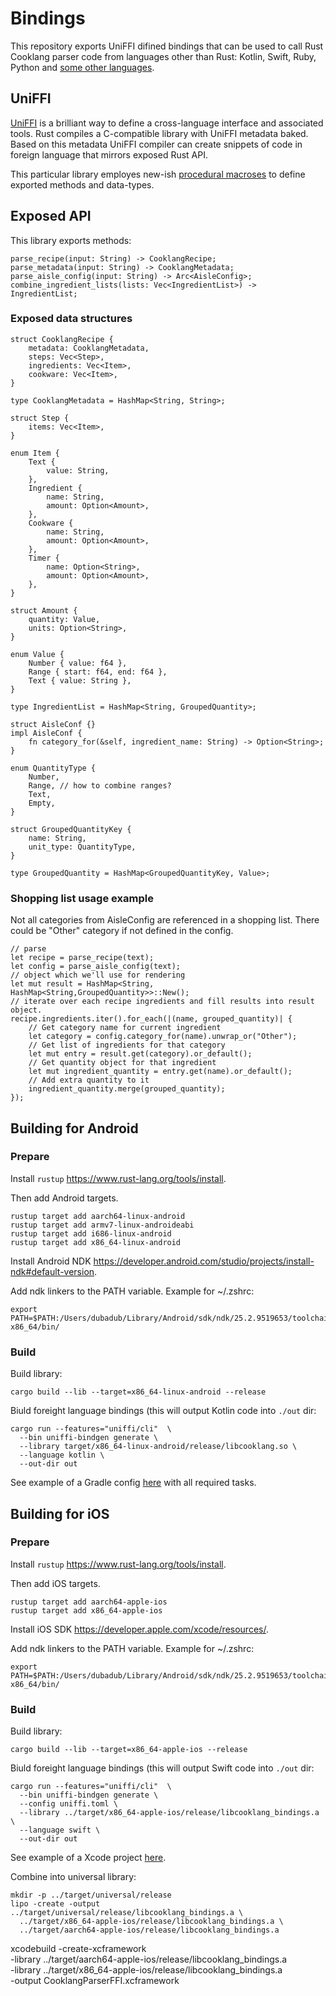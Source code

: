 
# Bindings

This repository exports UniFFI difined bindings that can be used to call Rust Cooklang parser code from languages other than Rust: Kotlin, Swift, Ruby, Python and [some other languages](https://mozilla.github.io/uniffi-rs/#third-party-foreign-language-bindings).

## UniFFI

[UniFFI](https://mozilla.github.io/uniffi-rs/Overview.html) is a brilliant way to define a cross-language interface and associated tools. Rust compiles a C-compatible library with UniFFI metadata baked. Based on this metadata UniFFI compiler can create snippets of code in foreign language that mirrors exposed Rust API.

This particular library employes new-ish [procedural macroses](https://mozilla.github.io/uniffi-rs/proc_macro/index.html) to define exported methods and data-types.

## Exposed API

This library exports methods:

    parse_recipe(input: String) -> CooklangRecipe;
    parse_metadata(input: String) -> CooklangMetadata;
    parse_aisle_config(input: String) -> Arc<AisleConfig>;
    combine_ingredient_lists(lists: Vec<IngredientList>) -> IngredientList;


### Exposed data structures

    struct CooklangRecipe {
        metadata: CooklangMetadata,
        steps: Vec<Step>,
        ingredients: Vec<Item>,
        cookware: Vec<Item>,
    }

    type CooklangMetadata = HashMap<String, String>;

    struct Step {
        items: Vec<Item>,
    }

    enum Item {
        Text {
            value: String,
        },
        Ingredient {
            name: String,
            amount: Option<Amount>,
        },
        Cookware {
            name: String,
            amount: Option<Amount>,
        },
        Timer {
            name: Option<String>,
            amount: Option<Amount>,
        },
    }

    struct Amount {
        quantity: Value,
        units: Option<String>,
    }

    enum Value {
        Number { value: f64 },
        Range { start: f64, end: f64 },
        Text { value: String },
    }

    type IngredientList = HashMap<String, GroupedQuantity>;

    struct AisleConf {}
    impl AisleConf {
        fn category_for(&self, ingredient_name: String) -> Option<String>;
    }

    enum QuantityType {
        Number,
        Range, // how to combine ranges?
        Text,
        Empty,
    }

    struct GroupedQuantityKey {
        name: String,
        unit_type: QuantityType,
    }

    type GroupedQuantity = HashMap<GroupedQuantityKey, Value>;


### Shopping list usage example

Not all categories from AisleConfig are referenced in a shopping list. There could be "Other" category if not defined in the config.

    // parse
    let recipe = parse_recipe(text);
    let config = parse_aisle_config(text);
    // object which we'll use for rendering
    let mut result = HashMap<String, HashMap<String,GroupedQuantity>>::New();
    // iterate over each recipe ingredients and fill results into result object.
    recipe.ingredients.iter().for_each(|(name, grouped_quantity)| {
        // Get category name for current ingredient
        let category = config.category_for(name).unwrap_or("Other");
        // Get list of ingredients for that category
        let mut entry = result.get(category).or_default();
        // Get quantity object for that ingredient
        let mut ingredient_quantity = entry.get(name).or_default();
        // Add extra quantity to it
        ingredient_quantity.merge(grouped_quantity);
    });



## Building for Android

### Prepare

Install `rustup` https://www.rust-lang.org/tools/install.

Then add Android targets.

    rustup target add aarch64-linux-android
    rustup target add armv7-linux-androideabi
    rustup target add i686-linux-android
    rustup target add x86_64-linux-android

Install Android NDK https://developer.android.com/studio/projects/install-ndk#default-version.

Add ndk linkers to the PATH variable. Example for ~/.zshrc:

    export PATH=$PATH:/Users/dubadub/Library/Android/sdk/ndk/25.2.9519653/toolchains/llvm/prebuilt/darwin-x86_64/bin/

### Build

Build library:

    cargo build --lib --target=x86_64-linux-android --release

Biuld foreight language bindings (this will output Kotlin code into `./out` dir:

    cargo run --features="uniffi/cli"  \
      --bin uniffi-bindgen generate \
      --library target/x86_64-linux-android/release/libcooklang.so \
      --language kotlin \
      --out-dir out

See example of a Gradle config [here](https://github.com/cooklang/cooklang-android/blob/main/app/build.gradle#L77-L132) with all required tasks.



## Building for iOS

### Prepare

Install `rustup` https://www.rust-lang.org/tools/install.

Then add iOS targets.

    rustup target add aarch64-apple-ios
    rustup target add x86_64-apple-ios

Install iOS SDK https://developer.apple.com/xcode/resources/.

Add ndk linkers to the PATH variable. Example for ~/.zshrc:

    export PATH=$PATH:/Users/dubadub/Library/Android/sdk/ndk/25.2.9519653/toolchains/llvm/prebuilt/darwin-x86_64/bin/

### Build

Build library:

    cargo build --lib --target=x86_64-apple-ios --release

Biuld foreight language bindings (this will output Swift code into `./out` dir:

    cargo run --features="uniffi/cli"  \
      --bin uniffi-bindgen generate \
      --config uniffi.toml \
      --library ../target/x86_64-apple-ios/release/libcooklang_bindings.a \
      --language swift \
      --out-dir out

See example of a Xcode project [here](https://github.com/cooklang/cooklang-ios/blob/main/Cooklang.xcodeproj).

Combine into universal library:

    mkdir -p ../target/universal/release
    lipo -create -output ../target/universal/release/libcooklang_bindings.a \
      ../target/x86_64-apple-ios/release/libcooklang_bindings.a \
      ../target/aarch64-apple-ios/release/libcooklang_bindings.a


xcodebuild -create-xcframework \
  -library ../target/aarch64-apple-ios/release/libcooklang_bindings.a \
  -library ../target/x86_64-apple-ios/release/libcooklang_bindings.a \
  -output CooklangParserFFI.xcframework
